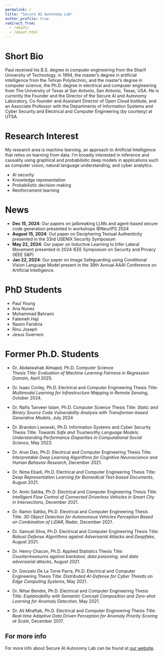 ```yaml
---
permalink: /
title: "Secure AI Autonomy Lab"
author_profile: true
redirect_from:
  - /about/
  - /about.html
---
```


# Short Bio

Paul received his B.S. degree in computer engineering from the Sharif University of Technology, in 1994, the master’s degree in artificial intelligence from the Tehran Polytechnic, and the master’s degree in computer science, the Ph.D. degree in electrical and computer engineering from The University of Texas at San Antonio, San Antonio, Texas, USA. He is currently the Founder and the Director of the Secure AI and Autonomy Laboratory, Co-founder and Assistant Director of Open Cloud Institute, and an Associate Professor with the Departments of Information Systems and Cyber Security and Electrical and Computer Engineering (by courtesy) at UTSA.

# Research Interest

My research area is machine learning, an approach to Artificial Intelligence that relies on learning from data. I’m broadly interested in inference and causality using graphical and probabilistic deep models in applications such as computer vision, natural language understanding, and cyber analytics.

- AI security
- Knowledge representation
- Probabilistic decision making
- Reinforcement learning

# News


- **Dec 15, 2024**: Our papers on jailbreaking LLMs and agent-based secure code generation presented in workshops @NeurIPS 2024
- **August 15, 2024**: Out paper on Deciphering Textual Authenticity presented in the 33rd USENIX Security Symposium
- **May  22, 2024**: Our paper on Inductive Learning to Infer Lateral Movement presented in 2024 IEEE Symposium on Security and Privacy (IEEE S&P)
- **Jan 22, 2024**: Our paper on Image Safeguarding using Conditional Vision Language Model present in the 38th Annual AAAI Conference on Artificial Intelligence.

# PhD Students

- Paul Young
- Ana Nunez
- Mohammad Bahrami
- Fatemeh Haji
- Nasim Faridnia
- Rinu Joseph
- Jesus Guerrero

# Former Ph.D. Students

- Dr. Abdalwahab Almajed, Ph.D. Computer Science  
  Thesis Title: _Evaluation of Machine Learning Fairness in Regression Domain_, April 2025.

- Dr. Isaac Corley, Ph.D. Electrical and Computer Engineering
  Thesis Title: _Multimodal Learning for Infrastructure Mapping in Remote Sensing_, October 2024.

- Dr. Nafis Tanveer Islam, Ph.D. Computer Science
  Thesis Title: _Static and Binary Source Code Vulnerability Analysis with Transformer-based Generative Models_, July 2024

- Dr. Brandon Lwowski, Ph.D. Information Systems and Cyber Security
  Thesis Title: _Towards Safe and Trustworthy Language Models: Understanding Performance Disparities in Computational Social Science_, May 2023.

- Dr. Arun Das, Ph.D. Electrical and Computer Engineering
  Thesis Title: _Interpretable Deep Learning Algorithms for Cognitive Neuroscience and Human Behavior Research_, December 2021.

- Dr. Nima Ebadi, Ph.D. Electrical and Computer Engineering
  Thesis Title: _Deep Representation Learning for Biomedical Text-based Documents_, August 2021.

- Dr. Amin Sahba, Ph.D. Electrical and Computer Engineering
  Thesis Title: _Intelligent Flow Control of Connected Driverless Vehicles in Smart City in Intersections_, December 2021.

- Dr. Ramin Sahba, Ph.D. Electrical and Computer Engineering
  Thesis Title: _3D Object Detection for Autonomous Vehicles Perception Based on Combination of LiDAR, Radar_, December 2021.

- Dr. Samuel Silva, Ph.D. Electrical and Computer Engineering
  Thesis Title: _Robust Defense Algorithms against Adversarial Attacks and Deepfake_, August 2021.

- Dr. Henry Chacon, Ph.D. Applied Statistics
  Thesis Title: _Countermeasures against backdoor, data poisoning, and data adversarial attacks_, August 2021.

- Dr. Gonzalo De La Torre Parra, Ph.D. Electrical and Computer Engineering
  Thesis Title: _Distributed AI-Defense for Cyber Threats on Edge Computing Systems_, May 2021.

- Dr. Nihar Bendre, Ph.D. Electrical and Computer Engineering
  Thesis Title: _Explainability with Semantic Concept Composition and Zero-shot Learning for Anomaly Detection_, May 2021.

- Dr. Ali Miraftab, Ph.D. Electrical and Computer Engineering
  Thesis Title: _Real-time Adaptive Data Driven Perception for Anomaly Priority Scoring at Scale_, December 2017.

## For more info

For more info about Secure AI Autonomy Lab can be found at [our website](https://secureaiautonomylab.github.io/).
